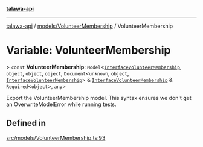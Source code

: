 [**talawa-api**](../../../README.md)

***

[talawa-api](../../../modules.md) / [models/VolunteerMembership](../README.md) / VolunteerMembership

# Variable: VolunteerMembership

\> `const` **VolunteerMembership**: `Model`\<[`InterfaceVolunteerMembership`](../interfaces/InterfaceVolunteerMembership.md), `object`, `object`, `object`, `Document`\<`unknown`, `object`, [`InterfaceVolunteerMembership`](../interfaces/InterfaceVolunteerMembership.md)\> & [`InterfaceVolunteerMembership`](../interfaces/InterfaceVolunteerMembership.md) & `Required`\<`object`\>, `any`\>

Export the VolunteerMembership model.
This syntax ensures we don't get an OverwriteModelError while running tests.

## Defined in

[src/models/VolunteerMembership.ts:93](https://github.com/PalisadoesFoundation/talawa-api/blob/832d310bae30bd8cb45fb1b44f62dd776dccc52f/src/models/VolunteerMembership.ts#L93)
